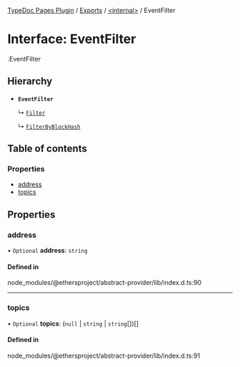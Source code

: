 [TypeDoc Pages Plugin](../README.md) / [Exports](../modules.md) / [<internal\>](../modules/internal_.md) / EventFilter

# Interface: EventFilter

[<internal>](../modules/internal_.md).EventFilter

## Hierarchy

- **`EventFilter`**

  ↳ [`Filter`](internal_.Filter.md)

  ↳ [`FilterByBlockHash`](internal_.FilterByBlockHash.md)

## Table of contents

### Properties

- [address](internal_.EventFilter.md#address)
- [topics](internal_.EventFilter.md#topics)

## Properties

### address

• `Optional` **address**: `string`

#### Defined in

node_modules/@ethersproject/abstract-provider/lib/index.d.ts:90

___

### topics

• `Optional` **topics**: (``null`` \| `string` \| `string`[])[]

#### Defined in

node_modules/@ethersproject/abstract-provider/lib/index.d.ts:91
